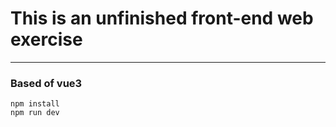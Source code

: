 # This is an unfinished front-end web exercise
---
### Based of vue3
```
npm install
npm run dev
```